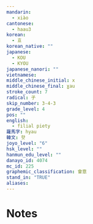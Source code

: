 ```yaml
---
mandarin:
  - xiào
cantonese:
  - haau3
korean:
  - 효
korean_native: ""
japanese:
  - KOU
  - KYOU
japanese_nanori: ""
vietnamese:
middle_chinese_initial: x
middle_chinese_final: ɣau
stroke_count: 7
radical: 子
skip_number: 3-4-3
grade_level: 4
pos: ""
english:
  - filial piety
羅馬字: hyau
韓文: 햣
joyo_level: "6"
hsk_level: ""
hanmun_edu_level: ""
danayo_id: 4074
mc_id: 225
graphemic_classification: 會意
stand_in: "TRUE"
aliases:
---
```


# Notes
